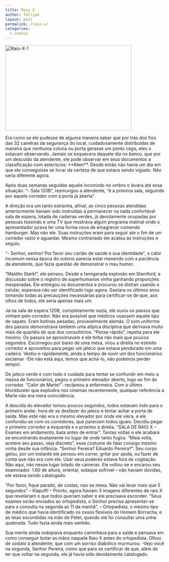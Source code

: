 ```yaml
---
title: Raio X
author: fellipe
layout: post
permalink: /raio-x/
categories:
  - contos
---
```

[<img class="size-full wp-image-396 aligncenter" alt="Raio-X-1" src="http://fellipebrito.com/wp-content/uploads/2015/10/Raio-X-1.jpg" width="400" height="270" />][1]

Era como se ele pudesse de alguma maneira saber que por trás dos fios das 32 camêras da segurança do local, cuidadosamente distribuídas de maneira que nenhuma coluna ou porta gerasse um ponto cego, eles o estavam observando. Jamais se esquecera daquele dia no banco, que por um descuido da atendente, ele pode observar em seus documentos a classificação com asteriscos: \*\*Alien\*\*. Desde então não havia um dia em que ele conseguisse se livrar da certeza de que estava sendo vigiado. Não seria diferente agora.

Após duas semanas seguidas aquele incomodo no ombro o levara até essa situação. &#8220;- Sala 120B&#8221;, resmungou a atendente, &#8220;é a próxima sala, seguindo por aquele corredor com a porta já aberta&#8221;.

A direção era um tanto estranha, afinal, as cinco pessoas atendidas anteriormente haviam sido instruídas a permanecer na nada confortável sala de espera, lotada de cadeiras verdes, já devidamente ocupadas por pessoas tossindo e uma TV que mostrava algum programa matinal onde o apresentador jurava ter uma forma nova de emagrecer comendo hamburger. Mas não ele. Suas instruções eram para seguir até o fim de um corredor vazio e aguardar. Mesmo contrariado ele acatou as instruções e seguiu.

&#8220;- Senhor, senhor! Por favor seu cartão de saúde e sua identidade&#8221;, o calor incomum nessa época do outono parecia estar mexendo com a paciência da atendente, que fazia questão de demonstrar o mau humor.

&#8220;Maldito Stark!&#8221;, ele pensou. Desde a famigerada explosão em Stamford, a discussão sobre o registro de superhumanos vinha ganhando proporções inesperadas. Ele entregou os documentos e procurou se distrair usando o celular, esperava não ser identificado logo agora. Gastara os últimos anos tomando todas as precauções necessárias para certificar-se de que, aos olhos de todos, ele seria apenas mais um.

Já na sala de espera 120B, completamente vazia, ele ouviu os passos que vinham pelo corredor. Não era possível que médicos usassem aquele tipo de sapato. Eram botinas pesadas, provavelmente alemãs. O som uniforme dos passos demonstrava também uma atípica disciplina que derivava muito mais de quartéis do que dos consultórios. &#8220;Pense rápido&#8221;, repetia para ele mesmo. Os passos se aproximavam e ele tinha não mais que poucos segundos. Escorregou por baixo de uma mesa, virou a direita no estreito corredor e aproveitou para pegar um jaleco que estava pendurado em uma cadeira. Vestiu-o rapidamente, ainda a tempo de ouvir um dos funcionários exclamar -Ele não está aqui, temos que achá-lo, não podemos perder tempo!.

De jaleco verde e com todo o cuidado para tentar se confundir em meio a massa de funcionários, pegou o primeiro elevador aberto, logo ao fim do corredor. &#8220;Calor de Marte!&#8221; -reclamou a enfermeira. Com o último blockbuster que explodira nos cinemas recentemente, qualquer referência a Marte não era mera coincidência.

A descida do elevador tomou poucos segundos, todos estavam indo para o primeiro andar, hora de se desfazer do jaleco e tentar achar a porta de saída. Mas este não era o mesmo elevador por onde ele viera, e ele confundiu-se com os corredores, que pareciam todos iguais. Decidiu pegar o primeiro corredor a esquerda e o próximo a direita. &#8220;SALA DE RAIO X &#8211; Exames em andamento, bata antes de entrar&#8221;. Tantas voltas e ele acabara se encontrando exatamente no lugar de onde tanto fugira. &#8220;Meia volta, acelere seu passo, seja discreto&#8221;, esse costume de falar consigo mesmo vinha desde sua infância. &#8220;Senhor Pereira? Eduardo Pereira?&#8221;. Seu corpo gelou, por um instante ele pensou em correr, gritar por ajuda, ou fazer de conta que não era com ele. Usar seus poderes estava fora de cogitação. Não aqui, não nesse lugar lotado de cameras. Ele voltou-se e encarou seu examinador. 1.60 de altura, oriental, sotaque sofrível &#8211; não haviam dúvidas, ele estava sendo catalogado.

&#8220;Por favor, fique parado, de costas, nao se mexa. Não vai levar mais que 5 segundos&#8221; &#8211; Klapuft! &#8211; Pronto, agora haviam 3 imagens diferentes de raio X que revelariam o que todos queriam saber e ele precisava esconder. &#8220;Seus exames serão enviados ao ortopedista, o Senhor precisa apresentar-se para a consulta na segunda as 11 da manhã&#8221;. &#8211; Ortopedista, o mesmo tipo de médico que havia identificado os ossos flexíveis do Homem Borracha, e as teias escondidas na mão de Peter, quando ele foi consultar uma unha quebrada. Tudo fazia ainda mais sentido.

Sua mente ainda rodopiava enquanto caminhava para a saída e pensava em como conseguir botar as mãos naquele Raio X antes do ortopedista. Olhou de soslaio à atendente, que com um sorriso diabólico murmurou: -Vejo você na segunda, Senhor Pereira, como que para se certificar de que, além de ter que voltar na segunda, ele já havia sido devidamente catalogado.

 [1]: http://fellipebrito.com/wp-content/uploads/2015/10/Raio-X-1.jpg